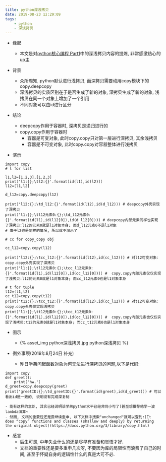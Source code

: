```yaml
---
title: python深浅拷贝
date: 2019-08-23 12:29:09
tags: 
    - python
    - 深浅拷贝
---
```

- 缘起
    - 本文是对[python核心编程 Part1](https://www.bilibili.com/video/av39465023)中的深浅拷贝内容的提炼, 非常感激热心的up主

- 背景
    + 众所周知, python默认进行浅拷贝, 而深拷贝需要动用copy模块下的copy.deepcopy
    + 深浅拷贝的实质区别在于是否生成了新的对象, 深拷贝生成了新的对象, 浅拷贝在同一个对象上增加了一个引用
    + 不同对象可以由id进行区分
- 结论
    * deepcopy作用于容器时, 深拷贝是递归进行的
    * copy.copy作用于容器时
        * 容器是可变对象, 此时copy.copy只对第一层进行深拷贝, 其余浅拷贝
        * 容器是不可变对象, 此时copy.copy对容器整体进行浅拷贝

- 演示
```python3
import copy
# l for list

l1,l2=[1,2,3],[1,2,3]
print('l1:{};\tl2:{}'.format(id(l1),id(l2))) 
l12=[l1,l2]

d_l12=copy.deepcopy(l12)

print('l12:{};\td_l12:{}'.format(id(l12),id(d_l12))) # deepcopy外壳实现了深拷贝
print('l1:{};\tl12元素0:{};\td_l12元素0:{}'.format(id(l1),id(l12[0]),id(d_l12[0]))) # deepcopy内部元素同样也实现了深拷贝:l12的元素0就是l1对象本身; 而d_l12元素0不是l1对象
# 由于l2也是同样的情况, 所以就不演示了

# cc for copy_copy obj

cc_l12=copy.copy(l12)

print('l12:{};\tcc_l12:{}'.format(id(l12),id(cc_l12))) # 对l12可变对象: copy.copy外壳实现了深拷贝
print('l1:{};\tl12元素0:{};\tcc_l12元素0:{}'.format(id(l1),id(l12[0]),id(cc_l12[0]))) #  copy.copy内部元素仅仅实现了浅拷贝:l12的元素0就是l1对象本身; 而cc_l12元素0也是l1对象本身

# t for tuple
t12=(l1,l2)
cc_t12=copy.copy(t12)
print('t12:{};\tcc_t12:{}'.format(id(l12),id(cc_l12))) # 对t12可变对象: copy.copy外壳仅实现浅拷贝
print('l1:{};\tt12元素0:{};\tcc_t12元素0:{}'.format(id(l1),id(l12[0]),id(cc_l12[0]))) #  copy.copy内部元素也仅仅实现了浅拷贝:t12的元素0就是l1对象本身; 而cc_t12元素0也是l1对象本身
```
- 图示
    - {% asset_img python深浅拷贝.jpg python深浅拷贝 %}

- 例外事项(2019年8月24日 补充)
    - 昨日学弟问起函数对象为何无法进行深拷贝的问题,以下是代码:
```python3
import copy
def greet():
    print('hw.')
d_greet=copy.deepcopy(greet)
print('greetID:{};\td_greetID:{}'.format(id(greet),id(d_greet))) # 可以看出id是一致的, 说明没有完成深复制
```
    - 能有这样的意识, 其实已经说明该学弟python水平已经非同小可了(甚至想推荐他学一波lambda演算~
    - 然而, 文档的重要性还是要继续重申, 以下文档中搜索"unchanged"就可以查到:[It does “copy” functions and classes (shallow and deeply) by returning the original object](https://docs.python.org/3/library/copy.html)
- 感言
    - 后生可畏, 中年失业什么的还是尽早有准备和觉悟才好.
    - 文档的重要性还是要多重申几次呀, 不要因为库的局限性而浪费了自己的时间, 甚至于怀疑自身的逻辑性什么的真是大可不必.





